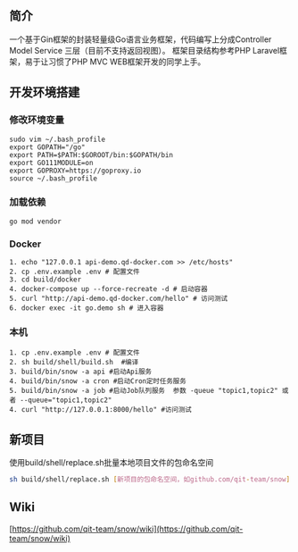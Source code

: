 ## 简介
一个基于Gin框架的封装轻量级Go语言业务框架，代码编写上分成Controller Model Service 三层（目前不支持返回视图）。
框架目录结构参考PHP Laravel框架，易于让习惯了PHP MVC WEB框架开发的同学上手。

## 开发环境搭建

### 修改环境变量

```
sudo vim ~/.bash_profile
export GOPATH="/go"
export PATH=$PATH:$GOROOT/bin:$GOPATH/bin
export GO111MODULE=on
export GOPROXY=https://goproxy.io
source ~/.bash_profile
```

### 加载依赖
```
go mod vendor
```

### Docker
```text
1. echo "127.0.0.1 api-demo.qd-docker.com >> /etc/hosts"
2. cp .env.example .env # 配置文件
3. cd build/docker
4. docker-compose up --force-recreate -d # 启动容器
5. curl "http://api-demo.qd-docker.com/hello" # 访问测试
6. docker exec -it go.demo sh # 进入容器
```

### 本机
```text
1. cp .env.example .env # 配置文件
2. sh build/shell/build.sh  #编译
3. build/bin/snow -a api #启动Api服务
4. build/bin/snow -a cron #启动Cron定时任务服务
5. build/bin/snow -a job #启动Job队列服务  参数 -queue "topic1,topic2" 或者 --queue="topic1,topic2"
4. curl "http://127.0.0.1:8000/hello" #访问测试
```
    
## 新项目
使用build/shell/replace.sh批量本地项目文件的包命名空间
```sh
sh build/shell/replace.sh [新项目的包命名空间，如github.com/qit-team/snow]
```

## Wiki
[https://github.com/qit-team/snow/wiki](https://github.com/qit-team/snow/wiki)



